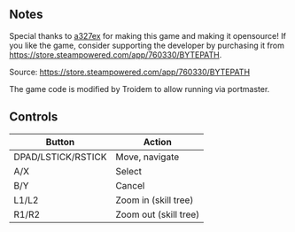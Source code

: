 ## Notes

Special thanks to [a327ex](https://store.steampowered.com/developer/a327ex) for making this game and making it opensource!
If you like the game, consider supporting the developer by purchasing it from https://store.steampowered.com/app/760330/BYTEPATH.

Source: https://store.steampowered.com/app/760330/BYTEPATH

The game code is modified by Troidem to allow running via portmaster.

## Controls

| Button | Action |
|--|--| 
|DPAD/LSTICK/RSTICK|Move, navigate|
|A/X|Select|
|B/Y|Cancel|
|L1/L2|Zoom in (skill tree)|
|R1/R2|Zoom out (skill tree)|
